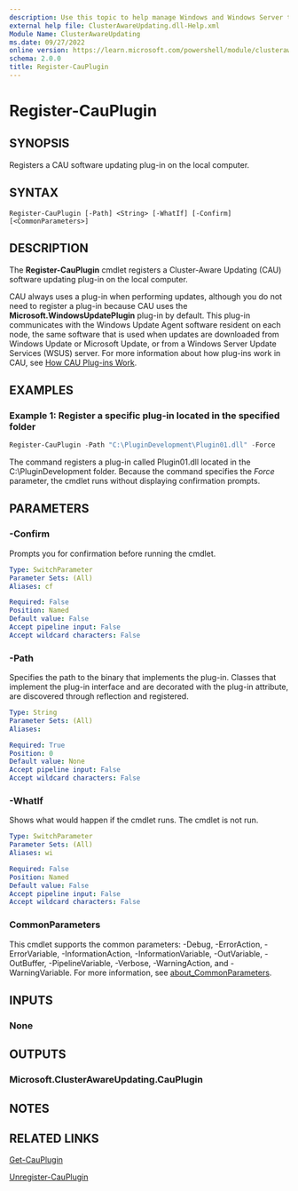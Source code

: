 ```yaml
---
description: Use this topic to help manage Windows and Windows Server technologies with Windows PowerShell.
external help file: ClusterAwareUpdating.dll-Help.xml
Module Name: ClusterAwareUpdating
ms.date: 09/27/2022
online version: https://learn.microsoft.com/powershell/module/clusterawareupdating/register-cauplugin?view=windowsserver2022-ps&wt.mc_id=ps-gethelp
schema: 2.0.0
title: Register-CauPlugin
---
```


# Register-CauPlugin

## SYNOPSIS
Registers a CAU software updating plug-in on the local computer.

## SYNTAX

```
Register-CauPlugin [-Path] <String> [-WhatIf] [-Confirm] [<CommonParameters>]
```

## DESCRIPTION
The **Register-CauPlugin** cmdlet registers a Cluster-Aware Updating (CAU) software updating plug-in
on the local computer.

CAU always uses a plug-in when performing updates, although you do not need to register a plug-in
because CAU uses the **Microsoft.WindowsUpdatePlugin** plug-in by default. This plug-in communicates
with the Windows Update Agent software resident on each node, the same software that is used when
updates are downloaded from Windows Update or Microsoft Update, or from a Windows Server Update
Services (WSUS) server. For more information about how plug-ins work in CAU, see
[How CAU Plug-ins Work](https://go.microsoft.com/fwlink/p/?LinkId=235333).

## EXAMPLES

### Example 1: Register a specific plug-in located in the specified folder
```powershell
Register-CauPlugin -Path "C:\PluginDevelopment\Plugin01.dll" -Force
```

The command registers a plug-in called Plugin01.dll located in the C:\PluginDevelopment folder.
Because the command specifies the *Force* parameter, the cmdlet runs without displaying confirmation
prompts.

## PARAMETERS

### -Confirm
Prompts you for confirmation before running the cmdlet.

```yaml
Type: SwitchParameter
Parameter Sets: (All)
Aliases: cf

Required: False
Position: Named
Default value: False
Accept pipeline input: False
Accept wildcard characters: False
```

### -Path
Specifies the path to the binary that implements the plug-in. Classes that implement the plug-in
interface and are decorated with the plug-in attribute, are discovered through reflection and
registered.

```yaml
Type: String
Parameter Sets: (All)
Aliases: 

Required: True
Position: 0
Default value: None
Accept pipeline input: False
Accept wildcard characters: False
```

### -WhatIf
Shows what would happen if the cmdlet runs.
The cmdlet is not run.

```yaml
Type: SwitchParameter
Parameter Sets: (All)
Aliases: wi

Required: False
Position: Named
Default value: False
Accept pipeline input: False
Accept wildcard characters: False
```

### CommonParameters
This cmdlet supports the common parameters: -Debug, -ErrorAction, -ErrorVariable,
-InformationAction, -InformationVariable, -OutVariable, -OutBuffer, -PipelineVariable, -Verbose,
-WarningAction, and -WarningVariable. For more information, see
[about_CommonParameters](https://go.microsoft.com/fwlink/?LinkID=113216).

## INPUTS

### None

## OUTPUTS

### Microsoft.ClusterAwareUpdating.CauPlugin

## NOTES

## RELATED LINKS

[Get-CauPlugin](./Get-CauPlugin.md)

[Unregister-CauPlugin](./Unregister-CauPlugin.md)

